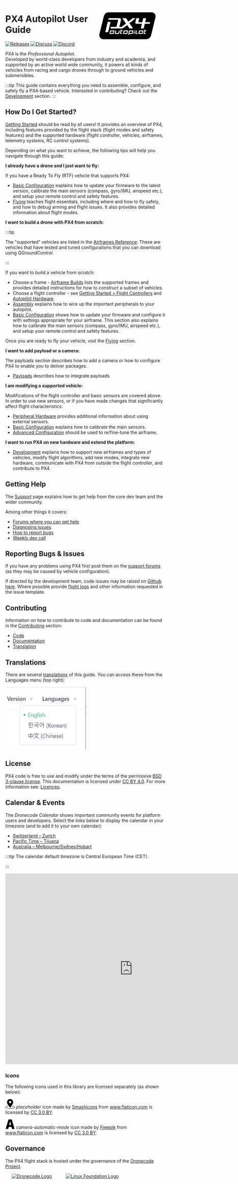 <div style="float:right; padding:10px; margin-right:20px;"><a href="https://px4.io/"><img src="../assets/site/logo_pro_small.png" title="PX4 Logo" width="180px" /></a></div>

# PX4 Autopilot User Guide

[![Releases](https://img.shields.io/badge/release-main-blue.svg)](https://github.com/PX4/PX4-Autopilot/releases) [![Discuss](https://img.shields.io/badge/discuss-px4-ff69b4.svg)](https://discuss.px4.io//) [![Discord](https://discordapp.com/api/guilds/1022170275984457759/widget.png?style=shield)](https://discord.gg/dronecode)

PX4 is the _Professional Autopilot_. Developed by world-class developers from industry and academia, and supported by an active world wide community, it powers all kinds of vehicles from racing and cargo drones through to ground vehicles and submersibles.

:::tip
This guide contains everything you need to assemble, configure, and safely fly a PX4-based vehicle. Interested in contributing? Check out the [Development](development/development.md) section. :::

## How Do I Get Started?

[Getting Started](getting_started/README.md) should be read by all users! It provides an overview of PX4, including features provided by the flight stack (flight modes and safety features) and the supported hardware (flight controller, vehicles, airframes, telemetry systems, RC control systems).

Depending on what you want to achieve, the following tips will help you navigate through this guide:

**I already have a drone and I just want to fly:**

If you have a Ready To Fly (RTF) vehicle that supports PX4:

- [Basic Configuration](config/README.md) explains how to update your firmware to the latest version, calibrate the main sensors (compass, gyro/IMU, airspeed etc.), and setup your remote control and safety features.
- [Flying](flying/README.md) teaches flight essentials, including where and how to fly safely, and how to debug arming and flight issues. It also provides detailed information about flight modes.

**I want to build a drone with PX4 from scratch:**

:::tip

The "supported" vehicles are listed in the [Airframes Reference](airframes/airframe_reference.md). These are vehicles that have tested and tuned configurations that you can download using _QGroundControl_.

:::

If you want to build a vehicle from scratch:

- Choose a frame - [Airframe Builds](airframes/README.md) lists the supported frames and provides detailed instructions for how to construct a subset of vehicles.
- Choose a flight controller - see [Getting Started > Flight Controllers](getting_started/flight_controller_selection.md) and [Autopilot Hardware](flight_controller/README.md).
- [Assembly](assembly/README.md) explains how to wire up the important peripherals to your autopilot.
- [Basic Configuration](config/README.md) shows how to update your firmware and configure it with settings appropriate for your airframe. This section also explains how to calibrate the main sensors (compass, gyro/IMU, airspeed etc.), and setup your remote control and safety features.

Once you are ready to fly your vehicle, visit the [Flying](flying/README.md) section.

**I want to add payload or a camera:**

The payloads section describes how to add a camera or how to configure PX4 to enable you to deliver packages.

- [Payloads](payloads/README.md) describes how to integrate payloads

**I am modifying a supported vehicle:**

Modifications of the flight controller and basic sensors are covered above. In order to use new sensors, or if you have made changes that significantly affect flight characteristics:

- [Peripheral Hardware](peripherals/README.md) provides additional information about using external sensors.
- [Basic Configuration](config/README.md) explains how to calibrate the main sensors.
- [Advanced Configuration](advanced_config/README.md) should be used to re/fine-tune the airframe.

**I want to run PX4 on new hardware and extend the platform:**

- [Development](development/development.md) explains how to support new airframes and types of vehicles, modify flight algorithms, add new modes, integrate new hardware, communicate with PX4 from outside the flight controller, and contribute to PX4.

## Getting Help

The [Support](contribute/support.md) page explains how to get help from the core dev team and the wider community.

Among other things it covers:

- [Forums where you can get help](contribute/support.md#forums-and-chat)
- [Diagnosing issues](contribute/support.md#diagnosing-problems)
- [How to report bugs](contribute/support.md#issue-bug-reporting)
- [Weekly dev call](contribute/support.md#weekly-dev-call)

## Reporting Bugs & Issues

If you have any problems using PX4 first post them on the [support forums](contribute/support.md#forums-and-chat) (as they may be caused by vehicle configuration).

If directed by the development team, code issues may be raised on [Github here](https://github.com/PX4/PX4-Autopilot/issues). Where possible provide [flight logs](getting_started/flight_reporting.md) and other information requested in the issue template.

## Contributing

Information on how to contribute to code and documentation can be found in the [Contributing](contribute/README.md) section:

- [Code](contribute/README.md)
- [Documentation](contribute/docs.md)
- [Translation](contribute/translation.md)

## Translations

There are several [translations](contribute/translation.md) of this guide. You can access these from the Languages menu (top right):

![Language Selector](../assets/vuepress/language_selector.png)

## License

PX4 code is free to use and modify under the terms of the permissive [BSD 3-clause license](https://opensource.org/licenses/BSD-3-Clause). This documentation is licensed under [CC BY 4.0](https://creativecommons.org/licenses/by/4.0/). For more information see: [Licences](contribute/licenses.md).

## Calendar & Events

The _Dronecode Calendar_ shows important community events for platform users and developers. Select the links below to display the calendar in your timezone (and to add it to your own calendar):

- [Switzerland – Zurich](https://calendar.google.com/calendar/embed?src=linuxfoundation.org_g21tvam24m7pm7jhev01bvlqh8%40group.calendar.google.com&ctz=Europe%2FZurich)
- [Pacific Time – Tijuana](https://calendar.google.com/calendar/embed?src=linuxfoundation.org_g21tvam24m7pm7jhev01bvlqh8%40group.calendar.google.com&ctz=America%2FTijuana)
- [Australia – Melbourne/Sydney/Hobart](https://calendar.google.com/calendar/embed?src=linuxfoundation.org_g21tvam24m7pm7jhev01bvlqh8%40group.calendar.google.com&ctz=Australia%2FSydney)

:::tip
The calendar default timezone is Central European Time (CET).

:::

<iframe src="https://calendar.google.com/calendar/embed?title=Dronecode%20Calendar&amp;mode=WEEK&amp;height=600&amp;wkst=1&amp;bgcolor=%23FFFFFF&amp;src=linuxfoundation.org_g21tvam24m7pm7jhev01bvlqh8%40group.calendar.google.com&amp;color=%23691426&amp;ctz=Europe%2FZurich" style="border-width:0" width="800" height="600" frameborder="0" scrolling="no"></iframe>

### Icons

The following icons used in this library are licensed separately (as shown below):

<img src="../assets/site/position_fixed.svg" title="Position fix required (e.g. GPS)" width="30px" /> _placeholder_ icon made by <a href="https://www.flaticon.com/authors/smashicons" title="Smashicons">Smashicons</a> from <a href="https://www.flaticon.com/" title="Flaticon">www.flaticon.com</a> is licensed by <a href="https://creativecommons.org/licenses/by/3.0/" title="Creative Commons BY 3.0" target="_blank">CC 3.0 BY</a>.

<img src="../assets/site/automatic_mode.svg" title="Automatic mode" width="30px" /> _camera-automatic-mode_ icon made by <a href="https://www.freepik.com" title="Freepik">Freepik</a> from <a href="https://www.flaticon.com/" title="Flaticon">www.flaticon.com</a> is licensed by <a href="http://creativecommons.org/licenses/by/3.0/" title="Creative Commons BY 3.0" target="_blank">CC 3.0 BY</a>.

## Governance

The PX4 flight stack is hosted under the governance of the [Dronecode Project](https://www.dronecode.org/).

<a href="https://www.dronecode.org/" style="padding:20px" ><img src="https://mavlink.io/assets/site/logo_dronecode.png" alt="Dronecode Logo" width="110px"/></a>
<a href="https://www.linuxfoundation.org/projects" style="padding:20px;"><img src="https://mavlink.io/assets/site/logo_linux_foundation.png" alt="Linux Foundation Logo" width="80px" /></a>

<div style="padding:10px">&nbsp;</div>
